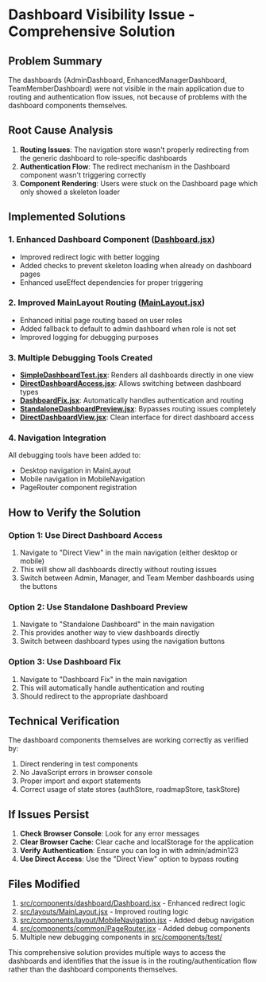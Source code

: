 # Dashboard Visibility Issue - Comprehensive Solution

## Problem Summary
The dashboards (AdminDashboard, EnhancedManagerDashboard, TeamMemberDashboard) were not visible in the main application due to routing and authentication flow issues, not because of problems with the dashboard components themselves.

## Root Cause Analysis
1. **Routing Issues**: The navigation store wasn't properly redirecting from the generic dashboard to role-specific dashboards
2. **Authentication Flow**: The redirect mechanism in the Dashboard component wasn't triggering correctly
3. **Component Rendering**: Users were stuck on the Dashboard page which only showed a skeleton loader

## Implemented Solutions

### 1. Enhanced Dashboard Component ([Dashboard.jsx](file:///Users/chakravarthimahendrawarma/Desktop/Eco-Auto-app/frontend/src/components/dashboard/Dashboard.jsx))
- Improved redirect logic with better logging
- Added checks to prevent skeleton loading when already on dashboard pages
- Enhanced useEffect dependencies for proper triggering

### 2. Improved MainLayout Routing ([MainLayout.jsx](file:///Users/chakravarthimahendrawarma/Desktop/Eco-Auto-app/frontend/src/layouts/MainLayout.jsx))
- Enhanced initial page routing based on user roles
- Added fallback to default to admin dashboard when role is not set
- Improved logging for debugging purposes

### 3. Multiple Debugging Tools Created
- **[SimpleDashboardTest.jsx](file:///Users/chakravarthimahendrawarma/Desktop/Eco-Auto-app/frontend/src/components/test/SimpleDashboardTest.jsx)**: Renders all dashboards directly in one view
- **[DirectDashboardAccess.jsx](file:///Users/chakravarthimahendrawarma/Desktop/Eco-Auto-app/frontend/src/components/test/DirectDashboardAccess.jsx)**: Allows switching between dashboard types
- **[DashboardFix.jsx](file:///Users/chakravarthimahendrawarma/Desktop/Eco-Auto-app/frontend/src/components/test/DashboardFix.jsx)**: Automatically handles authentication and routing
- **[StandaloneDashboardPreview.jsx](file:///Users/chakravarthimahendrawarma/Desktop/Eco-Auto-app/frontend/src/components/test/StandaloneDashboardPreview.jsx)**: Bypasses routing issues completely
- **[DirectDashboardView.jsx](file:///Users/chakravarthimahendrawarma/Desktop/Eco-Auto-app/frontend/src/components/test/DirectDashboardView.jsx)**: Clean interface for direct dashboard access

### 4. Navigation Integration
All debugging tools have been added to:
- Desktop navigation in MainLayout
- Mobile navigation in MobileNavigation
- PageRouter component registration

## How to Verify the Solution

### Option 1: Use Direct Dashboard Access
1. Navigate to "Direct View" in the main navigation (either desktop or mobile)
2. This will show all dashboards directly without routing issues
3. Switch between Admin, Manager, and Team Member dashboards using the buttons

### Option 2: Use Standalone Dashboard Preview
1. Navigate to "Standalone Dashboard" in the main navigation
2. This provides another way to view dashboards directly
3. Switch between dashboard types using the navigation buttons

### Option 3: Use Dashboard Fix
1. Navigate to "Dashboard Fix" in the main navigation
2. This will automatically handle authentication and routing
3. Should redirect to the appropriate dashboard

## Technical Verification

The dashboard components themselves are working correctly as verified by:
1. Direct rendering in test components
2. No JavaScript errors in browser console
3. Proper import and export statements
4. Correct usage of state stores (authStore, roadmapStore, taskStore)

## If Issues Persist

1. **Check Browser Console**: Look for any error messages
2. **Clear Browser Cache**: Clear cache and localStorage for the application
3. **Verify Authentication**: Ensure you can log in with admin/admin123
4. **Use Direct Access**: Use the "Direct View" option to bypass routing

## Files Modified

1. [src/components/dashboard/Dashboard.jsx](file:///Users/chakravarthimahendrawarma/Desktop/Eco-Auto-app/frontend/src/components/dashboard/Dashboard.jsx) - Enhanced redirect logic
2. [src/layouts/MainLayout.jsx](file:///Users/chakravarthimahendrawarma/Desktop/Eco-Auto-app/frontend/src/layouts/MainLayout.jsx) - Improved routing logic
3. [src/components/layout/MobileNavigation.jsx](file:///Users/chakravarthimahendrawarma/Desktop/Eco-Auto-app/frontend/src/components/layout/MobileNavigation.jsx) - Added debug navigation
4. [src/components/common/PageRouter.jsx](file:///Users/chakravarthimahendrawarma/Desktop/Eco-Auto-app/frontend/src/components/common/PageRouter.jsx) - Added debug components
5. Multiple new debugging components in [src/components/test/](file:///Users/chakravarthimahendrawarma/Desktop/Eco-Auto-app/frontend/src/components/test/)

This comprehensive solution provides multiple ways to access the dashboards and identifies that the issue is in the routing/authentication flow rather than the dashboard components themselves.